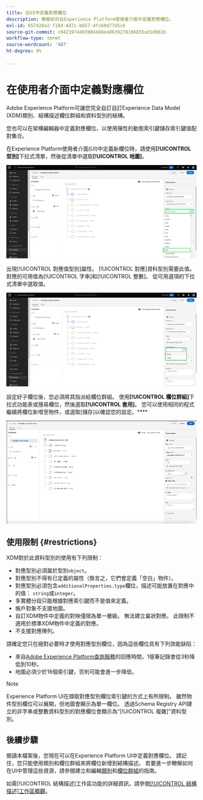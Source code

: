 ```yaml
---
title: 在UI中定義對應欄位
description: 瞭解如何在Experience Platform使用者介面中定義對應欄位。
exl-id: 657428a2-f184-4d7c-b657-4fc60d77d5c6
source-git-commit: c0421974493884488e4d639278106835ad1d8b1b
workflow-type: tm+mt
source-wordcount: '487'
ht-degree: 0%

---
```


# 在使用者介面中定義對應欄位

Adobe Experience Platform可讓您完全自訂自訂Experience Data Model (XDM)類別、結構描述欄位群組和資料型別的結構。

您也可以在架構編輯器中定義對應欄位，以使用彈性的動態索引鍵儲存索引鍵值配對集合。

在Experience Platform使用者介面(UI)中定義新欄位時，請使用&#x200B;**[!UICONTROL 型別]**&#x200B;下拉式清單，然後從清單中選取&#x200B;**[!UICONTROL 地圖]**。

![包含反白顯示的[型別]下拉式清單和[對應]值的結構描述編輯器。](../../images/ui/fields/special/map.png)

出現[!UICONTROL 對應值型別]屬性。 [!UICONTROL 對應]資料型別需要此值。 對應的可用值為[!UICONTROL 字串]和[!UICONTROL 整數]。 從可用選項的下拉式清單中選取值。

![反白顯示[!UICONTROL 對應值型別]下拉式清單的結構描述編輯器。](../../images/ui/fields/special/map-value-type.png)

設定好子欄位後，您必須將其指派給欄位群組。 使用&#x200B;**[!UICONTROL 欄位群組]**&#x200B;下拉式功能表或搜尋欄位，然後選取&#x200B;**[!UICONTROL 套用]**。 您可以使用相同的程式繼續將欄位新增至物件，或選取[儲存]以確認您的設定。****

![正在套用的欄位群組選擇和設定的錄製。](../../images/ui/fields/special/assign-to-field-group.gif)

## 使用限制 {#restrictions}

XDM對於此資料型別的使用有下列限制：

* 對應型別必須屬於型別`object`。
* 對應型別不得有已定義的屬性（換言之，它們會定義「空白」物件）。
* 對應型別必須包含`additionalProperties.type`欄位，描述可能放置在對應中的值： `string`或`integer`。
* 多實體分段只能根據對應索引鍵而不是值來定義。
* 帳戶對象不支援地圖。
* 自訂XDM物件中定義的對映僅限為單一層級。 無法建立巢狀對應。 此限制不適用於標準XDM物件中定義的對應。
* 不支援對應陣列。

請確定您只在絕對必要時才使用對應型別欄位，因為這些欄位具有下列效能缺陷：

* 來自[Adobe Experience Platform查詢服務](../../../query-service/home.md)的回應時間，1億筆記錄會從3秒降低到10秒。
* 地圖必須少於16個索引鍵，否則可能會進一步降低。

>[!NOTE]
>
>Experience Platform UI在擷取對應型別欄位索引鍵的方式上有所限制。 雖然物件型別欄位可以展開，但地圖會顯示為單一欄位。 透過Schema Registry API建立的非字串或整數資料型別的對應欄位會顯示為&quot;[!UICONTROL 複雜]&quot;資料型別。

## 後續步驟

閱讀本檔案後，您現在可以在Experience Platform UI中定義對應欄位。 請記住，您只能使用類別和欄位群組來將欄位新增到結構描述。 若要進一步瞭解如何在UI中管理這些資源，請參閱建立和編輯[類別](../resources/classes.md)和[欄位群組](../resources/field-groups.md)的指南。

如需[!UICONTROL 結構描述]工作區功能的詳細資訊，請參閱[[!UICONTROL 結構描述]工作區概觀](../overview.md)。
